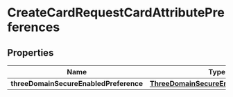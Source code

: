

# CreateCardRequestCardAttributePreferences


## Properties

| Name | Type | Description | Notes |
|------------ | ------------- | ------------- | -------------|
|**threeDomainSecureEnabledPreference** | [**ThreeDomainSecureEnabledPreference**](ThreeDomainSecureEnabledPreference.md) |  |  [optional] |



